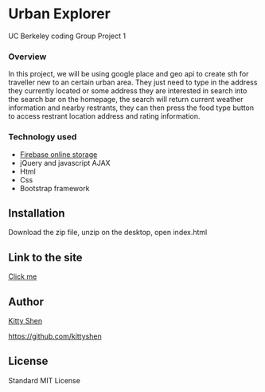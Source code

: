 # Urban Explorer
UC Berkeley coding Group Project 1

### Overview

In this project, we will be using google place and geo api to create sth for traveller new to an certain urban area. They just need to type in the address they currently located or some address they are interested in search into the search bar on the homepage, the search will return current weather information and nearby restrants, they can then press the food type button to access restrant location address and rating information.

### Technology used
* [Firebase online storage](https://firebase.google.com/)
* jQuery and javascript AJAX
* Html
* Css
* Bootstrap framework 


## Installation
Download the zip file, unzip on the desktop, open index.html

## Link to the site
[Click me](https://kittyshen.github.io/UrbanExplorer)


## Author 
[Kitty Shen ](https://github.com/kittyshen)

https://github.com/kittyshen

## License
Standard MIT License


